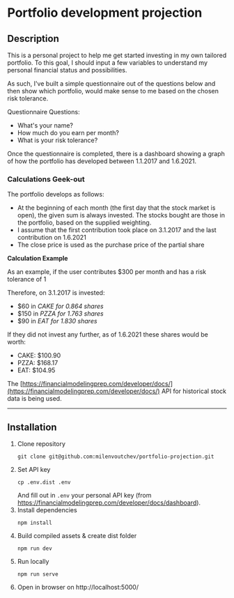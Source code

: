 # Portfolio development projection

## Description

This is a personal project to help me get started investing in my own tailored portfolio. To this goal, I should input a few variables to understand my personal financial status and possibilities.

As such, I've built a simple questionnaire out of the questions below and then show which portfolio, would make sense to me based on the chosen risk tolerance.

Questionnaire Questions:

- What's your name?
- How much do you earn per month?
- What is your risk tolerance? 

Once the questionnaire is completed, there is a dashboard showing a graph of how the portfolio has developed between 1.1.2017 and 1.6.2021.

### Calculations Geek-out

The portfolio develops as follows:

- At the beginning of each month (the first day that the stock market is open), the given sum is always invested. The stocks bought are those in the portfolio, based on the supplied weighting.
- I assume that the first contribution took place on 3.1.2017 and the last contribution on 1.6.2021
- The close price is used as the purchase price of the partial share

**Calculation Example**

As an example, if the user contributes $300 per month and has a risk tolerance of 1

Therefore, on 3.1.2017 is invested:

- $60 in *CAKE for 0.864 shares*
- $150 in *PZZA for 1.763 shares*
- $90 in *EAT for 1.830 shares*

If they did not invest any further, as of 1.6.2021 these shares would be worth:

- CAKE: $100.90
- PZZA: $168.17
- EAT: $104.95

The [https://financialmodelingprep.com/developer/docs/](https://financialmodelingprep.com/developer/docs/) API for historical stock data is being used.

---
## Installation

1. Clone repository
    ```shell
    git clone git@github.com:milenvoutchev/portfolio-projection.git
    ```
1. Set API key
    ```shell
    cp .env.dist .env
    ```
   And fill out in `.env` your personal API key (from https://financialmodelingprep.com/developer/docs/dashboard).
1. Install dependencies
    ```shell
    npm install
    ```
1. Build compiled assets & create dist folder
    ```shell
    npm run dev
    ```
1. Run locally
    ```shell
    npm run serve
    ```
1. Open in browser on http://localhost:5000/
